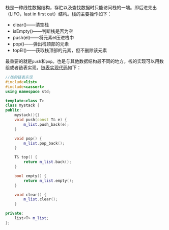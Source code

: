 栈是一种线性数据结构，存贮以及查找数据时只能访问栈的一端。即后进先出（LIFO，last in first out）结构。栈的主要操作如下：
- clear()——清空栈
- isEmpty()——判断栈是否为空
- push(el)——将元素el压进栈中
- pop()——弹出栈顶部的元素
- topEl()——获取栈顶部的元素，但不删除该元素

最重要的就是`push`和`pop`。也是与其他数据结构最不同的地方。栈的实现可以用数组或者链表实现，[链表实现代码](./mystack.cpp)如下：
```c++
//栈的链表实现
#include<list>
#include<cassert>
using namespace std;

template<class T>
class mystack {
public:
    mystack(){}
    void push(const T& e) {
        m_list.push_back(e);
    }

    void pop() {
        m_list.pop_back();
    }

    T& top() {
        return m_list.back();
    }

    bool empty() {
        return m_list.empty();
    }

    void clear() {
        m_list.clear();
    }

private:
    list<T> m_list;    
};
```